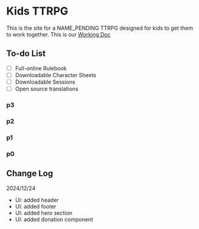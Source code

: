 # Kids TTRPG

This is the site for a NAME_PENDING TTRPG designed for kids to get them to work together. This is our [Working Doc](https://docs.google.com/document/d/1cUmt8SQF80goElcqFYP--BfgE3QB4FjfWCPXeWzp-U8/edit?usp=sharing)

## To-do List

-   [ ] Full-online Rulebook
-   [ ] Downloadable Character Sheets
-   [ ] Downloadable Sessions
-   [ ] Open source translations

### p3

### p2

### p1

### p0

## Change Log

2024/12/24

-   UI: added header
-   UI: added footer
-   UI: added hero section
-   UI: added donation component

